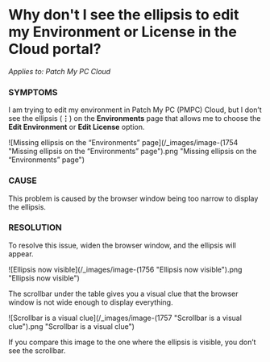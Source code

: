 # Why don't I see the ellipsis to edit my Environment or License in the Cloud portal?

_Applies to: Patch My PC Cloud_

### SYMPTOMS

I am trying to edit my environment in Patch My PC (PMPC) Cloud, but I don’t see the ellipsis (**⋮**) on the **Environments** page that allows me to choose the **Edit Environment** or **Edit License** option.

![Missing ellipsis on the “Environments” page](/_images/image-(1754 "Missing ellipsis on the “Environments” page").png "Missing ellipsis on the “Environments” page")

### CAUSE

This problem is caused by the browser window being too narrow to display the ellipsis.

### RESOLUTION

To resolve this issue, widen the browser window, and the ellipsis will appear.

![Ellipsis now visible](/_images/image-(1756 "Ellipsis now visible").png "Ellipsis now visible")

The scrollbar under the table gives you a visual clue that the browser window is not wide enough to display everything.

![Scrollbar is a visual clue](/_images/image-(1757 "Scrollbar is a visual clue").png "Scrollbar is a visual clue")

If you compare this image to the one where the ellipsis is visible, you don’t see the scrollbar.